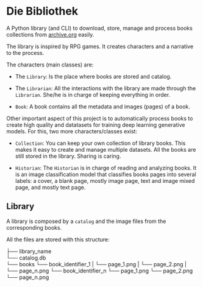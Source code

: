 # Die Bibliothek

A Python library (and CLI) to download, store, manage and process books collections from [archive.org]('archive.org') easily.

The library is inspired by RPG games. It creates characters and a narrative to the process.

The characters (main classes) are:
- The `Library`: Is the place where books are stored and catalog.

- The `Librarian`: All the interactions with the library are made through the `Librarian`. She/he is in charge of keeping everything in order.

- `Book`: A book contains all the metadata and images (pages) of a book.

Other important aspect of this project is to automatically process books to create high quality and datatasets for training deep learning generative models. For this, two more characters/classes exist:

- `Collection`: You can keep your own collection of library books. This makes it easy to create and manage multiple datasets.  All the books are still stored in the library. Sharing is caring.

- `Historian`: The `Historian` is in charge of reading and analyzing books. It is an image classification model that classifies books pages into several labels: a cover, a blank page, mostly image page, text and image mixed page, and mostly text page.

## Library

A library is composed by a `catalog` and the image files from the corresponding books. 

All the files are stored with this structure:

├── library_name    
    └── catalog.db  
    └── books 
        └── book_identifier_1
        |   └── page_1.png
        |   └── page_2.png
        |   └── page_n.png
        └── book_identifier_n
            └── page_1.png
            └── page_2.png
            └── page_n.png